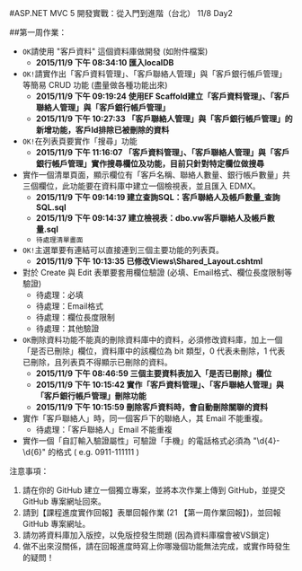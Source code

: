 #ASP.NET MVC 5 開發實戰：從入門到進階（台北） 11/8 Day2

##第一周作業：

* `OK`請使用 "客戶資料" 這個資料庫做開發 (如附件檔案)
	* **2015/11/9 下午 08:34:10 匯入localDB**
* `OK!`請實作出「客戶資料管理」、「客戶聯絡人管理」與「客戶銀行帳戶管理」等簡易 CRUD 功能 (盡量做各種功能出來)
	* **2015/11/9 下午 09:19:24 使用EF Scaffold建立「客戶資料管理」、「客戶聯絡人管理」與「客戶銀行帳戶管理」**
	* **2015/11/9 下午 10:27:33 「客戶聯絡人管理」與「客戶銀行帳戶管理」的新增功能，客戶Id排除已被刪除的資料**
* `OK!`在列表頁要實作「搜尋」功能
	* **2015/11/9 下午 11:16:07 「客戶資料管理」、「客戶聯絡人管理」與「客戶銀行帳戶管理」實作搜尋欄位及功能，目前只針對特定欄位做搜尋**
* 實作一個清單頁面，顯示欄位有「客戶名稱、聯絡人數量、銀行帳戶數量」共三個欄位，此功能要在資料庫中建立一個檢視表，並且匯入 EDMX。
	* **2015/11/9 下午 09:14:19 建立查詢SQL：客戶聯絡人及帳戶數量_查詢SQL.sql**
	* **2015/11/9 下午 09:14:37 建立檢視表：dbo.vw客戶聯絡人及帳戶數量.sql**
	* `待處理清單畫面`
* `OK!`主選單要有連結可以直接連到三個主要功能的列表頁。
	* **2015/11/9 下午 10:13:35 已修改Views\Shared\_Layout.cshtml**
* 對於 Create 與 Edit 表單要套用欄位驗證 (必填、Email格式、欄位長度限制等驗證)
	* 待處理：必填
	* 待處理：Email格式
	* 待處理：欄位長度限制
	* 待處理：其他驗證
* `OK`刪除資料功能不能真的刪除資料庫中的資料，必須修改資料庫，加上一個「是否已刪除」欄位，資料庫中的該欄位為 bit 類型，0 代表未刪除，1 代表已刪除，且列表頁不得顯示已刪除的資料。
	* **2015/11/9 下午 08:46:59 三個主要資料表加入「是否已刪除」欄位**
	* **2015/11/9 下午 10:15:42 實作「客戶資料管理」、「客戶聯絡人管理」與「客戶銀行帳戶管理」刪除功能**
	* **2015/11/9 下午 10:15:59 刪除客戶資料時，會自動刪除關聯的資料**
* 實作「客戶聯絡人」時，同一個客戶下的聯絡人，其 Email 不能重複。
	* 待處理：「客戶聯絡人」Email 不能重複
* 實作一個「自訂輸入驗證屬性」可驗證「手機」的電話格式必須為 "\d{4}-\d{6}" 的格式 ( e.g. 0911-111111 )

注意事項：
	
1. 請在你的 GitHub 建立一個獨立專案，並將本次作業上傳到 GitHub，並提交 GitHub 專案網址回來。
2. 請到【課程進度實作回報】表單回報作業 (21 【第一周作業回報】)，並回報 GitHub 專案網址。
3. 請勿將資料庫加入版控，以免版控發生問題 (因為資料庫檔會被VS鎖定)	
4. 做不出來沒關係，請在回報進度時寫上你哪幾個功能無法完成，或實作時發生的疑問！